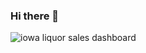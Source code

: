 ### Hi there 👋


![iowa liquor sales dashboard](https://github.com/JoshuaKab/JoshuaKab/assets/135429439/e62c55b8-ca60-4d32-a876-e8262dcb1824)

<!--
**JoshuaKab/JoshuaKab** is a ✨ _special_ ✨ repository because its `README.md` (this file) appears on your GitHub profile.

Here are some ideas to get you started:

- 🔭 I’m currently working on ...
- 🌱 I’m currently learning ...
- 👯 I’m looking to collaborate on ...
- 🤔 I’m looking for help with ...
- 💬 Ask me about ...
- 📫 How to reach me: ...
- 😄 Pronouns: ...
- ⚡ Fun fact: ...
-->
